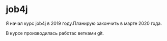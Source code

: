 ﻿# job4j
Я начал курс job4j в 2019 году.Планирую закончить в марте 2020 года.

В курсе производилась работас ветками git.